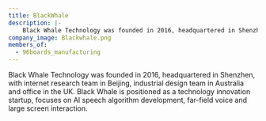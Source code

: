 ```yaml
---
title: BlackWhale
description: |-
    Black Whale Technology was founded in 2016, headquartered in Shenzhen, with internet research team in Beijing, industrial design team in Australia and office in the UK.
company_image: Blackwhale.png
members_of:
  - 96boards_manufacturing
---
```

Black Whale Technology was founded in 2016, headquartered in Shenzhen, with internet research team in Beijing, industrial design team in Australia and office in the UK. Black Whale is positioned as a technology innovation startup, focuses on AI speech algorithm development, far-field voice and large screen interaction.
